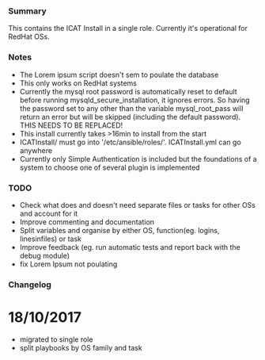 ### Summary

This contains the ICAT Install in a single role. Currently it's operational for RedHat OSs.

### Notes
* The Lorem ipsum script doesn't sem to poulate the database
* This only works on RedHat systems
* Currently the mysql root password is automatically reset to default before running mysqld_secure_installation, it ignores errors. So having the password set to any other than the variable mysql_root_pass will return an error but will be skipped (including the default password). THIS NEEDS TO BE REPLACED!
* This install currently takes >16min to install from the start
* ICATInstall/ must go into '/etc/ansible/roles/'. ICATInstall.yml can go anywhere
* Currently only Simple Authentication is included but the foundations of a system to choose one of several plugin is implemented

### TODO
* Check what does and doesn't need separate files or tasks for other OSs and account for it
* Improve commenting and documentation
* Split variables and organise by either OS, function(eg. logins, linesinfiles) or task
* Improve feedback (eg. run automatic tests and report back with the debug module)
* fix Lorem Ipsum not poulating


### Changelog

# 18/10/2017
* migrated to single role
* split playbooks by OS family and task
